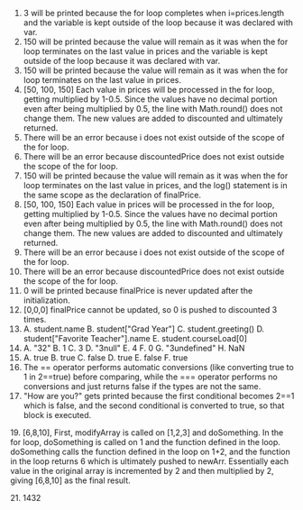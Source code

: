 1. 3 will be printed because the for loop completes when i=prices.length and the variable is kept outside of the loop because it was declared with var.
2. 150 will be printed because the value will remain as it was when the for loop terminates on the last value in prices and the variable is kept outside of the loop because it was declared with var.
3. 150 will be printed because the value will remain as it was when the for loop terminates on the last value in prices. 
4. \[50, 100, 150\] Each value in prices will be processed in the for loop, getting multiplied by 1-0.5. Since the values have no decimal portion even after being multiplied by 0.5, the line with Math.round() does not change them. The new values are added to discounted and ultimately returned.
5. There will be an error because i does not exist outside of the scope of the for loop.
6. There will be an error because discountedPrice does not exist outside the scope of the for loop.
7. 150 will be printed because the value will remain as it was when the for loop terminates on the last value in prices, and the log() statement is in the same scope as the declaration of finalPrice. 
8. \[50, 100, 150\] Each value in prices will be processed in the for loop, getting multiplied by 1-0.5. Since the values have no decimal portion even after being multiplied by 0.5, the line with Math.round() does not change them. The new values are added to discounted and ultimately returned.
9. There will be an error because i does not exist outside of the scope of the for loop.
10. There will be an error because discountedPrice does not exist outside the scope of the for loop.
11. 0 will be printed because finalPrice is never updated after the initialization.
12. \[0,0,0\] finalPrice cannot be updated, so 0 is pushed to discounted 3 times.
13. A. student.name
    B. student["Grad Year"]
    C. student.greeting()
    D. student["Favorite Teacher"].name
    E. student.courseLoad[0]
14. A. "32"
    B. 1
    C. 3
    D. "3null"
    E. 4
    F. 0
    G. "3undefined"
    H. NaN
15. A. true
    B. true
    C. false
    D. true
    E. false
    F. true
16. The == operator performs automatic conversions (like converting true to 1 in 2==true) before comparing, while the === operator performs no conversions and just returns false if the types are not the same.
17. "How are you?" gets printed because the first conditional becomes 2==1 which is false, and the second conditional is converted to true, so that block is executed. 

19\. \[6,8,10\], First, modifyArray is called on \[1,2,3\] and doSomething. In the for loop, doSomething is called on 1 and the function defined in the loop. doSomething calls the function defined in the loop on 1+2, and the function in the loop returns 6 which is ultimately pushed to newArr. Essentially each value in the original array is incremented by 2 and then multiplied by 2, giving \[6,8,10\] as the final result. 

21\. 1432
